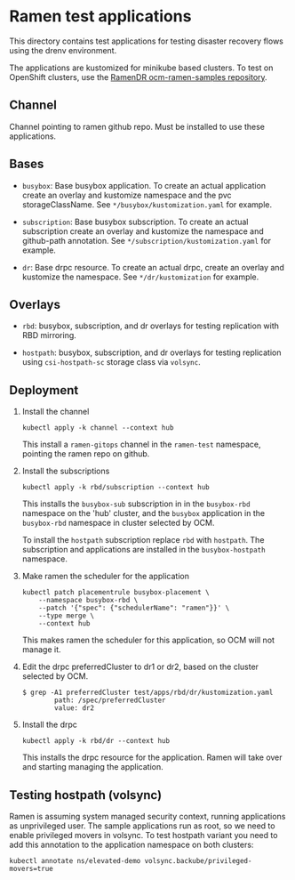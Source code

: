 # Ramen test applications

This directory contains test applications for testing disaster recovery
flows using the drenv environment.

The applications are kustomized for minikube based clusters. To test on
OpenShift clusters, use the
[RamenDR ocm-ramen-samples repository](https://github.com/RamenDR/ocm-ramen-samples).

## Channel

Channel pointing to ramen github repo. Must be installed to use these
applications.

## Bases

- `busybox`: Base busybox application. To create an actual application
  create an overlay and kustomize namespace and the pvc
  storageClassName.  See `*/busybox/kustomization.yaml` for example.

- `subscription`: Base busybox subscription. To create an actual
  subscription create an overlay and kustomize the namespace and
  github-path annotation. See `*/subscription/kustomization.yaml` for
  example.

- `dr`: Base drpc resource. To create an actual drpc, create an overlay
  and kustomize the namespace. See `*/dr/kustomization` for example.

## Overlays

- `rbd`: busybox, subscription, and dr overlays for testing replication
  with RBD mirroring.

- `hostpath`: busybox, subscription, and dr overlays for testing
  replication using `csi-hostpath-sc` storage class via `volsync`.

## Deployment

1. Install the channel

   ```
   kubectl apply -k channel --context hub
   ```

   This install a `ramen-gitops` channel in the `ramen-test` namespace,
   pointing the ramen repo on github.

1. Install the subscriptions

   ```
   kubectl apply -k rbd/subscription --context hub
   ```

   This installs the `busybox-sub` subscription in in the `busybox-rbd`
   namespace on the 'hub' cluster, and the `busybox` application in the
   `busybox-rbd` namespace in cluster selected by OCM.

   To install the `hostpath` subscription replace `rbd` with `hostpath`.
   The subscription and applications are installed in the
   `busybox-hostpath` namespace.

1. Make ramen the scheduler for the application

   ```
   kubectl patch placementrule busybox-placement \
       --namespace busybox-rbd \
       --patch '{"spec": {"schedulerName": "ramen"}}' \
       --type merge \
       --context hub
   ```

   This makes ramen the scheduler for this application, so OCM will not
   manage it.

1. Edit the drpc preferredCluster to dr1 or dr2, based on the cluster
   selected by OCM.

   ```
   $ grep -A1 preferredCluster test/apps/rbd/dr/kustomization.yaml
           path: /spec/preferredCluster
           value: dr2
   ```

1. Install the drpc

   ```
   kubectl apply -k rbd/dr --context hub
   ```

   This installs the drpc resource for the application. Ramen will
   take over and starting managing the application.

## Testing hostpath (volsync)

Ramen is assuming system managed security context, running applications
as unprivileged user. The sample applications run as root, so we need to
enable privileged movers in volsync. To test hostpath variant you need
to add this annotation to the application namespace on both clusters:

```
kubectl annotate ns/elevated-demo volsync.backube/privileged-movers=true
```
